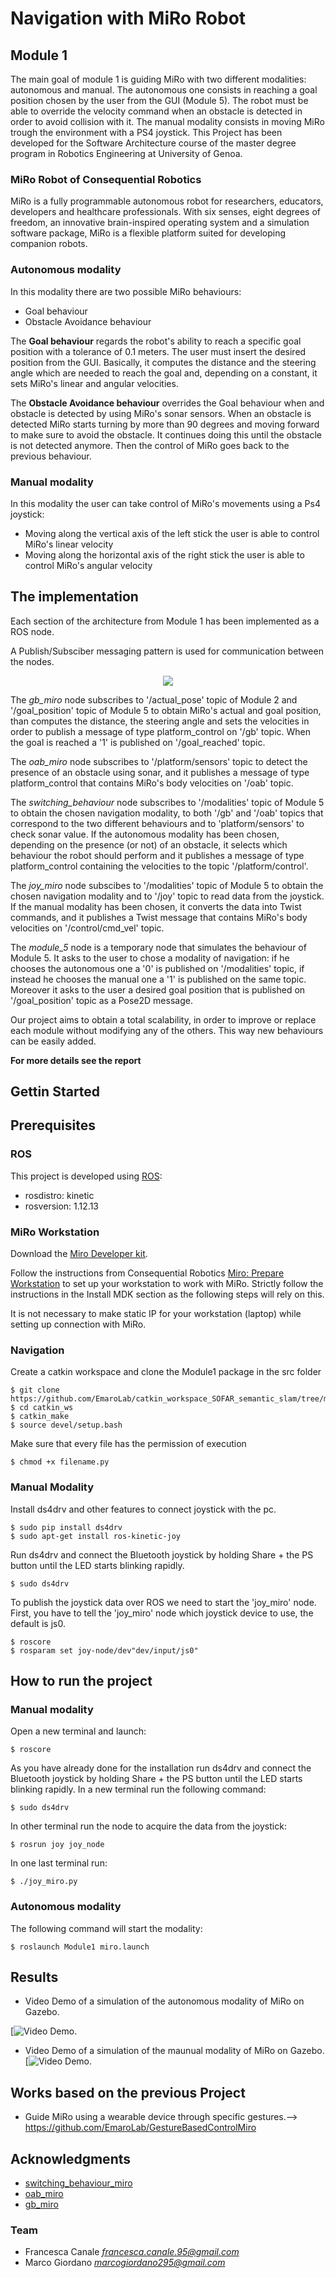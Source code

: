  # Navigation with MiRo Robot

 ## Module 1
 The main goal of module 1 is guiding MiRo with two different modalities: autonomous and manual.
 The autonomous one consists in reaching a goal position chosen by the user from the GUI (Module 5). The robot must be able to override the velocity command when an obstacle is detected in order to avoid collision with it.
 The manual modality consists in moving MiRo trough the environment with a PS4 joystick.
 This Project has been developed for the Software Architecture course of the master degree program in Robotics Engineering at University of Genoa.

 ### MiRo Robot of Consequential Robotics
 MiRo is a fully programmable autonomous robot for researchers, educators, developers and healthcare professionals. With six senses, eight   degrees of freedom, an innovative brain-inspired operating system and a simulation software package, MiRo is a flexible platform suited for developing companion robots.


 ### Autonomous modality
 
 In this modality there are two possible MiRo behaviours:
 * Goal behaviour
 * Obstacle Avoidance behaviour
 
 The **Goal behaviour** regards the robot's ability to reach a specific goal position with a tolerance of 0.1 meters. The user must insert the desired position from the GUI.
 Basically, it computes the distance and the steering angle which are needed to reach the goal and, depending on a constant, it sets MiRo's linear and angular velocities.

 The **Obstacle Avoidance behaviour** overrides the Goal behaviour when and obstacle is detected by using MiRo's sonar sensors.
 When an obstacle is detected MiRo starts turning by more than 90 degrees and moving forward to make sure to avoid the obstacle. It continues doing this until the obstacle is not detected anymore.
 Then the control of MiRo goes back to the previous behaviour.

 ### Manual modality

 In this modality the user can take control of MiRo's movements using a Ps4 joystick:
 * Moving along the vertical axis of the left stick the user is able to control MiRo's linear velocity
 * Moving along the horizontal axis of the right stick the user is able to control MiRo's angular velocity

 ## The implementation 

 Each section of the architecture from Module 1 has been implemented as a ROS node.

 A Publish/Subsciber messaging pattern is used for communication between the nodes.
<p align="center">
 <img src="module1_architecture.png"/>
</p>

 The *gb_miro* node subscribes to '/actual_pose' topic of Module 2 and '/goal_position' topic of Module 5 to obtain MiRo's actual and goal position, than computes the distance, the steering angle and sets the velocities in order to publish a message of type platform_control on '/gb' topic. When the goal is reached a '1' is published on '/goal_reached' topic.

 The *oab_miro* node subscribes to '/platform/sensors' topic to detect the presence of an obstacle using sonar, and it publishes a message of type platform_control that contains MiRo's body velocities on '/oab' topic. 
 
 The *switching_behaviour* node subscribes to '/modalities' topic of Module 5 to obtain the chosen navigation modality, to both '/gb' and '/oab' topics that correspond to the two different behaviours and to 'platform/sensors' to check sonar value.
 If the autonomous modality has been chosen, depending on the presence (or not) of an obstacle, it selects which behaviour the robot should perform and it publishes a message of type platform_control containing the velocities to the topic '/platform/control'.

 The *joy_miro* node subscibes to '/modalities' topic of Module 5 to obtain the chosen navigation modality and to '/joy' topic to read data from the joystick. If the manual modality has been chosen, it converts the data into Twist commands, and it publishes a Twist message that contains MiRo's body velocities on '/control/cmd_vel' topic.

The *module_5* node is a temporary node that simulates the behaviour of Module 5. It asks to the user to chose a modality of navigation: if he chooses the autonomous one a '0' is published on '/modalities' topic, if instead he chooses the manual one a '1' is published on the same topic. Moreover it asks to the user a desired goal position that is published on '/goal_position' topic as a Pose2D message.

 Our project aims to obtain a total scalability, in order to improve or replace each module without modifying any of the others. This way new behaviours can be easily added.
 
  **For more details see the report**
 ## Gettin Started

 ## Prerequisites

 ### ROS
This project is developed using [ROS](http://wiki.ros.org/kinetic/Installation/Ubuntu):
* rosdistro: kinetic
* rosversion: 1.12.13

 ### MiRo Workstation
Download the [Miro Developer kit](http://labs.consequentialrobotics.com/miro/mdk/).

Follow the instructions from Consequential Robotics [Miro: Prepare Workstation](https://consequential.bitbucket.io/Developer_Preparation_Prepare_workstation.html) to set up your workstation to work with MiRo. 
Strictly follow the instructions in the Install MDK section as the following steps will rely on this.

It is not necessary to make static IP for your workstation (laptop) while setting up connection with MiRo.

 ### Navigation

Create a catkin workspace and clone the Module1 package in the src folder

```
$ git clone https://github.com/EmaroLab/catkin_workspace_SOFAR_semantic_slam/tree/module1/src
$ cd catkin_ws
$ catkin_make
$ source devel/setup.bash
```

Make sure that every file has the permission of execution 

```
$ chmod +x filename.py
```

 ### Manual Modality
Install ds4drv and other features to connect joystick with the pc.

```
$ sudo pip install ds4drv
$ sudo apt-get install ros-kinetic-joy
```

 Run ds4drv and connect the Bluetooth joystick by holding Share + the PS button until the LED starts blinking rapidly.

```
$ sudo ds4drv
```

 To publish the joystick data over ROS we need to start the 'joy_miro' node. First, you have to tell the 'joy_miro' node which joystick device to use, the default is js0. 

```
$ roscore
$ rosparam set joy-node/dev"dev/input/js0"
```

 ## How to run the project

 ### Manual modality
Open a new terminal and launch:

```
$ roscore
```

As you have already done for the installation run ds4drv and connect the Bluetooth joystick by holding Share + the PS button until the LED starts blinking rapidly.
In a new terminal run the following command:

```
$ sudo ds4drv
```

In other terminal run the node to acquire the data from the joystick:

```
$ rosrun joy joy_node
```

In one last terminal run:

```
$ ./joy_miro.py
```

 ### Autonomous modality
The following command will start the modality:

```
$ roslaunch Module1 miro.launch
```


## Results
* Video Demo of a simulation of the autonomous modality of MiRo on Gazebo.

[![Video Demo](https://www.youtube.com/watch?v=S2p8JdRTcTw).

* Video Demo of a simulation of the maunual modality of MiRo on Gazebo.
[![Video Demo](https://www.youtube.com/watch?v=wapS9PwTN8o).


## Works based on the previous Project
* Guide MiRo using a wearable device through specific gestures.--> https://github.com/EmaroLab/GestureBasedControlMiro

## Acknowledgments

* [switching_behaviour_miro](https://github.com/EmaroLab/GestureBasedControlMiro) 
* [oab_miro](https://github.com/EmaroLab/GestureBasedControlMiro) 
* [gb_miro](https://github.com/clebercoutof/turtlesim_cleaner)



### Team
* Francesca Canale *francesca.canale.95@gmail.com*
* Marco Giordano *marcogiordano295@gmail.com*
